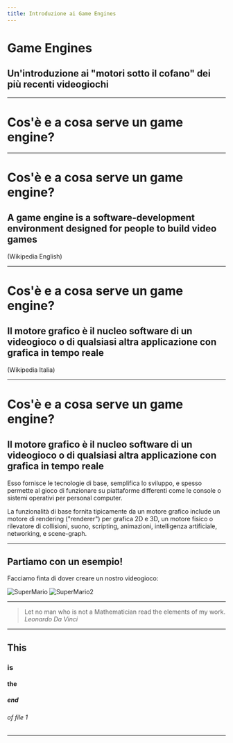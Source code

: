 ```yaml
---
title: Introduzione ai Game Engines
---
```


# Game Engines

## Un'introduzione ai "motori sotto il cofano" dei più recenti videogiochi

---

# Cos'è e a cosa serve un game engine?

---

# Cos'è e a cosa serve un game engine?
## A game engine is a software-development environment designed for people to build video games
(Wikipedia English)

---


# Cos'è e a cosa serve un game engine?
## Il motore grafico è il nucleo software di un videogioco o di qualsiasi altra applicazione con grafica in tempo reale
(Wikipedia Italia)

---

# Cos'è e a cosa serve un game engine?
## Il motore grafico è il nucleo software di un videogioco o di qualsiasi altra applicazione con grafica in tempo reale

Esso fornisce le tecnologie di base, semplifica lo sviluppo, e spesso permette al gioco di funzionare su piattaforme differenti come le console o sistemi operativi per personal computer. 

La funzionalità di base fornita tipicamente da un motore grafico include un motore di rendering ("renderer") per grafica 2D e 3D, un motore fisico o rilevatore di collisioni, suono, scripting, animazioni, intelligenza artificiale, networking, e scene-graph.

---

## Partiamo con un esempio!

Facciamo finta di dover creare un nostro videogioco:

![SuperMario](./super-mario.gif) ![SuperMario2](./super-mario2.gif)

---

> Let no man who is not a Mathematician
> read the elements of my work.
> <cite>Leonardo Da Vinci</cite>

---

## This
### is
#### the
##### end
###### of file 1

---
